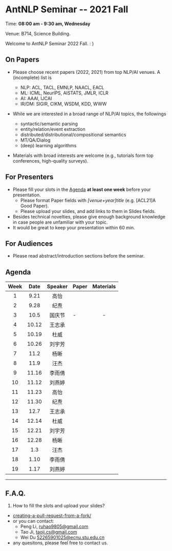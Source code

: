  # AntNLP Seminar -- 2021 Fall

Time: **08:00 am - 9:30 am, Wednesday**

Venue: B714, Science Building.

Welcome to AntNLP Seminar 2022 Fall. : )

## On Papers

- Please choose recent papers (2022, 2021) from top NLP/AI venues. A (incomplete) list is
  - NLP: ACL, TACL, EMNLP, NAACL, EACL
  - ML:  ICML, NeurIPS, AISTATS, JMLR, ICLR
  - AI:  AAAI, IJCAI
  - IR/DM: SIGIR, CIKM, WSDM, KDD, WWW

- While we are interested in a broad range of NLP/AI topics, the followings 
  - syntactic/semantic parsing
  - entity/relation/event extraction
  - distributed/distributional/compositional semantics
  - MT/QA/Dialog
  - (deep) learning algorithms

- Materials with broad interests are welcome (e.g., tutorials form top conferences, high-quality surveys).

## For Presenters

- Please fill your slots in the [Agenda](#agenda) **at least one week** before your presentation.
  - Please format Paper fields with *[venue+year]title* (e.g. [ACL21]A Good Paper).
  - Please upload your slides, and add links to them in Slides fields.
- Besides technical novelties, please give enough background knowledge in case people are unfamiliar with your topic.
- It would be great to keep your presentation within 60 min.

## For Audiences

- Please read abstract/introduction sections before the seminar.

## Agenda

Week   	| Date 	| Speaker   | Paper   	| Materials
:---:  	| :---: | :---:		| --- 		| :---:
1 	|9.21 	| 高怡	||
2 	|9.28 	| 纪焘	||
3 	|10.5 	| 国庆节   |-|-
4 	|10.12 	| 王志承 	||
5 	|10.19 	| 杜威 	||
6 	|10.26	| 刘宇芳  	||
7 	|11.2	| 杨晰 	|| 
8 	|11.9	| 汪杰	|| 
9 	|11.16	| 李雨倩 	||
10	|11.12	| 刘燕婷 	||
11 	|11.23 	| 高怡	||
12 	|11.30 	| 纪焘	||
13 	|12.7 	| 王志承 	||
14 	|12.14 	| 杜威 	||
15 	|12.21	| 刘宇芳  	||
16 	|12.28	| 杨晰 	|| 
17 	|1.3	| 汪杰	|| 
18 	|1.10	| 李雨倩 	||
19	|1.17	| 刘燕婷 	||




---
## F.A.Q.

1. How to fill the slots and upload your slides?
- [creating-a-pull-request-from-a-fork/](https://help.github.com/articles/creating-a-pull-request-from-a-fork/)
- or you can contact:
  - Peng Li, <ruhao9805@gmail.com>
  - Tao Ji, <taoji.cs@gmail.com>
  - Wei Du <52265901025@ecnu.stu.edu.cn>
- any quesitons, please feel free to contact us.

